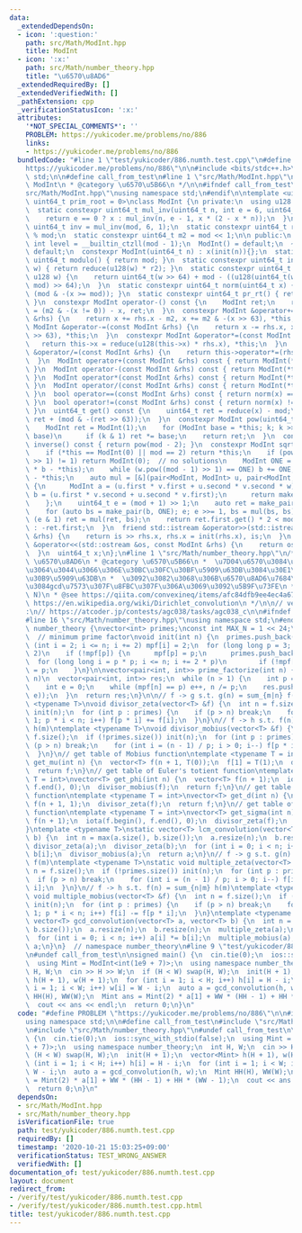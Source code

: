 ```yaml
---
data:
  _extendedDependsOn:
  - icon: ':question:'
    path: src/Math/ModInt.hpp
    title: ModInt
  - icon: ':x:'
    path: src/Math/number_theory.hpp
    title: "\u6570\u8AD6"
  _extendedRequiredBy: []
  _extendedVerifiedWith: []
  _pathExtension: cpp
  _verificationStatusIcon: ':x:'
  attributes:
    '*NOT_SPECIAL_COMMENTS*': ''
    PROBLEM: https://yukicoder.me/problems/no/886
    links:
    - https://yukicoder.me/problems/no/886
  bundledCode: "#line 1 \"test/yukicoder/886.numth.test.cpp\"\n#define PROBLEM \"\
    https://yukicoder.me/problems/no/886\"\n\n#include <bits/stdc++.h>\nusing namespace\
    \ std;\n\n#define call_from_test\n#line 1 \"src/Math/ModInt.hpp\"\n/**\n * @title\
    \ ModInt\n * @category \u6570\u5B66\n */\n\n#ifndef call_from_test\n#line 8 \"\
    src/Math/ModInt.hpp\"\nusing namespace std;\n#endif\n\ntemplate <uint64_t mod,\
    \ uint64_t prim_root = 0>\nclass ModInt {\n private:\n  using u128 = __uint128_t;\n\
    \  static constexpr uint64_t mul_inv(uint64_t n, int e = 6, uint64_t x = 1) {\n\
    \    return e == 0 ? x : mul_inv(n, e - 1, x * (2 - x * n));\n  }\n  static constexpr\
    \ uint64_t inv = mul_inv(mod, 6, 1);\n  static constexpr uint64_t r2 = -u128(mod)\
    \ % mod;\n  static constexpr uint64_t m2 = mod << 1;\n\n public:\n  static constexpr\
    \ int level = __builtin_ctzll(mod - 1);\n  ModInt() = default;\n  ~ModInt() =\
    \ default;\n  constexpr ModInt(uint64_t n) : x(init(n)){};\n  static constexpr\
    \ uint64_t modulo() { return mod; }\n  static constexpr uint64_t init(uint64_t\
    \ w) { return reduce(u128(w) * r2); }\n  static constexpr uint64_t reduce(const\
    \ u128 w) {\n    return uint64_t(w >> 64) + mod - ((u128(uint64_t(w) * inv) *\
    \ mod) >> 64);\n  }\n  static constexpr uint64_t norm(uint64_t x) { return x -\
    \ (mod & -(x >= mod)); }\n  static constexpr uint64_t pr_rt() { return prim_root;\
    \ }\n  constexpr ModInt operator-() const {\n    ModInt ret;\n    return ret.x\
    \ = (m2 & -(x != 0)) - x, ret;\n  }\n  constexpr ModInt &operator+=(const ModInt\
    \ &rhs) {\n    return x += rhs.x - m2, x += m2 & -(x >> 63), *this;\n  }\n  constexpr\
    \ ModInt &operator-=(const ModInt &rhs) {\n    return x -= rhs.x, x += m2 & -(x\
    \ >> 63), *this;\n  }\n  constexpr ModInt &operator*=(const ModInt &rhs) {\n \
    \   return this->x = reduce(u128(this->x) * rhs.x), *this;\n  }\n  constexpr ModInt\
    \ &operator/=(const ModInt &rhs) {\n    return this->operator*=(rhs.inverse());\n\
    \  }\n  ModInt operator+(const ModInt &rhs) const { return ModInt(*this) += rhs;\
    \ }\n  ModInt operator-(const ModInt &rhs) const { return ModInt(*this) -= rhs;\
    \ }\n  ModInt operator*(const ModInt &rhs) const { return ModInt(*this) *= rhs;\
    \ }\n  ModInt operator/(const ModInt &rhs) const { return ModInt(*this) /= rhs;\
    \ }\n  bool operator==(const ModInt &rhs) const { return norm(x) == norm(rhs.x);\
    \ }\n  bool operator!=(const ModInt &rhs) const { return norm(x) != norm(rhs.x);\
    \ }\n  uint64_t get() const {\n    uint64_t ret = reduce(x) - mod;\n    return\
    \ ret + (mod & -(ret >> 63));\n  }\n  constexpr ModInt pow(uint64_t k) const {\n\
    \    ModInt ret = ModInt(1);\n    for (ModInt base = *this; k; k >>= 1, base *=\
    \ base)\n      if (k & 1) ret *= base;\n    return ret;\n  }\n  constexpr ModInt\
    \ inverse() const { return pow(mod - 2); }\n  constexpr ModInt sqrt() const {\n\
    \    if (*this == ModInt(0) || mod == 2) return *this;\n    if (pow((mod - 1)\
    \ >> 1) != 1) return ModInt(0);  // no solutions\n    ModInt ONE = 1, b(2), w(b\
    \ * b - *this);\n    while (w.pow((mod - 1) >> 1) == ONE) b += ONE, w = b * b\
    \ - *this;\n    auto mul = [&](pair<ModInt, ModInt> u, pair<ModInt, ModInt> v)\
    \ {\n      ModInt a = (u.first * v.first + u.second * v.second * w);\n      ModInt\
    \ b = (u.first * v.second + u.second * v.first);\n      return make_pair(a, b);\n\
    \    };\n    uint64_t e = (mod + 1) >> 1;\n    auto ret = make_pair(ONE, ModInt(0));\n\
    \    for (auto bs = make_pair(b, ONE); e; e >>= 1, bs = mul(bs, bs))\n      if\
    \ (e & 1) ret = mul(ret, bs);\n    return ret.first.get() * 2 < mod ? ret.first\
    \ : -ret.first;\n  }\n  friend std::istream &operator>>(std::istream &is, ModInt\
    \ &rhs) {\n    return is >> rhs.x, rhs.x = init(rhs.x), is;\n  }\n  friend std::ostream\
    \ &operator<<(std::ostream &os, const ModInt &rhs) {\n    return os << rhs.get();\n\
    \  }\n  uint64_t x;\n};\n#line 1 \"src/Math/number_theory.hpp\"\n/**\n * @title\
    \ \u6570\u8AD6\n * @category \u6570\u5B66\n *  \u7D04\u6570\u3084\u500D\u6570\u306B\
    \u3064\u3044\u3066\u306E\u30BC\u30FC\u30BF\u5909\u63DB\u3084\u30E1\u30D3\u30A6\
    \u30B9\u5909\u63DB\n *  \u3092\u3082\u3068\u306B\u6570\u8AD6\u7684\u95A2\u6570\
    \u3084gcd\u7573\u307F\u8FBC\u307F\u306A\u3069\u3092\u5B9F\u73FE\n *  O(N log log\
    \ N)\n * @see https://qiita.com/convexineq/items/afc84dfb9ee4ec4a67d5\n * @see\
    \ https://en.wikipedia.org/wiki/Dirichlet_convolution\n */\n\n// verify\u7528\
    :\n// https://atcoder.jp/contests/agc038/tasks/agc038_c\n\n#ifndef call_from_test\n\
    #line 16 \"src/Math/number_theory.hpp\"\nusing namespace std;\n#endif\n\nnamespace\
    \ number_theory {\nvector<int> primes;\nconst int MAX_N = 1 << 24;\nint mpf[MAX_N];\
    \  // minimum prime factor\nvoid init(int n) {\n  primes.push_back(2);\n  for\
    \ (int i = 2; i <= n; i += 2) mpf[i] = 2;\n  for (long long p = 3; p <= n; p +=\
    \ 2)\n    if (!mpf[p]) {\n      mpf[p] = p;\n      primes.push_back(p);\n    \
    \  for (long long i = p * p; i <= n; i += 2 * p)\n        if (!mpf[i]) mpf[i]\
    \ = p;\n    }\n}\n\nvector<pair<int, int>> prime_factorize(int n) {  // O(log\
    \ n)\n  vector<pair<int, int>> res;\n  while (n > 1) {\n    int p = mpf[n];\n\
    \    int e = 0;\n    while (mpf[n] == p) e++, n /= p;\n    res.push_back(make_pair(p,\
    \ e));\n  }\n  return res;\n}\n\n// f -> g s.t. g(n) = sum_{m|n} f(m)\ntemplate\
    \ <typename T>\nvoid divisor_zeta(vector<T> &f) {\n  int n = f.size();\n  if (!primes.size())\
    \ init(n);\n  for (int p : primes) {\n    if (p > n) break;\n    for (int i =\
    \ 1; p * i < n; i++) f[p * i] += f[i];\n  }\n}\n// f -> h s.t. f(n) = sum_{m|n}\
    \ h(m)\ntemplate <typename T>\nvoid divisor_mobius(vector<T> &f) {\n  int n =\
    \ f.size();\n  if (!primes.size()) init(n);\n  for (int p : primes) {\n    if\
    \ (p > n) break;\n    for (int i = (n - 1) / p; i > 0; i--) f[p * i] -= f[i];\n\
    \  }\n}\n// get table of Mobius function\ntemplate <typename T = int>\nvector<T>\
    \ get_mu(int n) {\n  vector<T> f(n + 1, T(0));\n  f[1] = T(1);\n  divisor_mobius(f);\n\
    \  return f;\n}\n// get table of Euler's totient function\ntemplate <typename\
    \ T = int>\nvector<T> get_phi(int n) {\n  vector<T> f(n + 1);\n  iota(f.begin(),\
    \ f.end(), 0);\n  divisor_mobius(f);\n  return f;\n}\n// get table of number-of-divisors\
    \ function\ntemplate <typename T = int>\nvector<T> get_d(int n) {\n  vector<T>\
    \ f(n + 1, 1);\n  divisor_zeta(f);\n  return f;\n}\n// get table of sum-of-divisors\
    \ function\ntemplate <typename T = int>\nvector<T> get_sigma(int n) {\n  vector<T>\
    \ f(n + 1);\n  iota(f.begin(), f.end(), 0);\n  divisor_zeta(f);\n  return f;\n\
    }\ntemplate <typename T>\nstatic vector<T> lcm_convolution(vector<T> a, vector<T>\
    \ b) {\n  int n = max(a.size(), b.size());\n  a.resize(n);\n  b.resize(n);\n \
    \ divisor_zeta(a);\n  divisor_zeta(b);\n  for (int i = 0; i < n; i++) a[i] *=\
    \ b[i];\n  divisor_mobius(a);\n  return a;\n}\n// f -> g s.t. g(n) = sum_{n|m}\
    \ f(m)\ntemplate <typename T>\nstatic void multiple_zeta(vector<T> &f) {\n  int\
    \ n = f.size();\n  if (!primes.size()) init(n);\n  for (int p : primes) {\n  \
    \  if (p > n) break;\n    for (int i = (n - 1) / p; i > 0; i--) f[i] += f[p *\
    \ i];\n  }\n}\n// f -> h s.t. f(n) = sum_{n|m} h(m)\ntemplate <typename T>\nstatic\
    \ void multiple_mobius(vector<T> &f) {\n  int n = f.size();\n  if (!primes.size())\
    \ init(n);\n  for (int p : primes) {\n    if (p > n) break;\n    for (int i =\
    \ 1; p * i < n; i++) f[i] -= f[p * i];\n  }\n}\ntemplate <typename T>\nstatic\
    \ vector<T> gcd_convolution(vector<T> a, vector<T> b) {\n  int n = max(a.size(),\
    \ b.size());\n  a.resize(n);\n  b.resize(n);\n  multiple_zeta(a);\n  multiple_zeta(b);\n\
    \  for (int i = 0; i < n; i++) a[i] *= b[i];\n  multiple_mobius(a);\n  return\
    \ a;\n}\n}  // namespace number_theory\n#line 9 \"test/yukicoder/886.numth.test.cpp\"\
    \n#undef call_from_test\n\nsigned main() {\n  cin.tie(0);\n  ios::sync_with_stdio(false);\n\
    \  using Mint = ModInt<int(1e9 + 7)>;\n  using namespace number_theory;\n  int\
    \ H, W;\n  cin >> H >> W;\n  if (H < W) swap(H, W);\n  init(H + 1);\n  vector<Mint>\
    \ h(H + 1), w(H + 1);\n  for (int i = 1; i < H; i++) h[i] = H - i;\n  for (int\
    \ i = 1; i < W; i++) w[i] = W - i;\n  auto a = gcd_convolution(h, w);\n  Mint\
    \ HH(H), WW(W);\n  Mint ans = Mint(2) * a[1] + WW * (HH - 1) + HH * (WW - 1);\n\
    \  cout << ans << endl;\n  return 0;\n}\n"
  code: "#define PROBLEM \"https://yukicoder.me/problems/no/886\"\n\n#include <bits/stdc++.h>\n\
    using namespace std;\n\n#define call_from_test\n#include \"src/Math/ModInt.hpp\"\
    \n#include \"src/Math/number_theory.hpp\"\n#undef call_from_test\n\nsigned main()\
    \ {\n  cin.tie(0);\n  ios::sync_with_stdio(false);\n  using Mint = ModInt<int(1e9\
    \ + 7)>;\n  using namespace number_theory;\n  int H, W;\n  cin >> H >> W;\n  if\
    \ (H < W) swap(H, W);\n  init(H + 1);\n  vector<Mint> h(H + 1), w(H + 1);\n  for\
    \ (int i = 1; i < H; i++) h[i] = H - i;\n  for (int i = 1; i < W; i++) w[i] =\
    \ W - i;\n  auto a = gcd_convolution(h, w);\n  Mint HH(H), WW(W);\n  Mint ans\
    \ = Mint(2) * a[1] + WW * (HH - 1) + HH * (WW - 1);\n  cout << ans << endl;\n\
    \  return 0;\n}\n"
  dependsOn:
  - src/Math/ModInt.hpp
  - src/Math/number_theory.hpp
  isVerificationFile: true
  path: test/yukicoder/886.numth.test.cpp
  requiredBy: []
  timestamp: '2020-10-21 15:03:25+09:00'
  verificationStatus: TEST_WRONG_ANSWER
  verifiedWith: []
documentation_of: test/yukicoder/886.numth.test.cpp
layout: document
redirect_from:
- /verify/test/yukicoder/886.numth.test.cpp
- /verify/test/yukicoder/886.numth.test.cpp.html
title: test/yukicoder/886.numth.test.cpp
---
```

